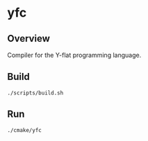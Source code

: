 # yfc

## Overview
Compiler for the Y-flat programming language.

## Build
`./scripts/build.sh`

## Run
`./cmake/yfc`
